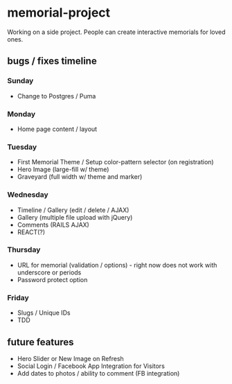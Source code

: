 # memorial-project

Working on a side project. People can create interactive memorials for loved ones.

## bugs / fixes timeline

### Sunday
* Change to Postgres / Puma

### Monday
* Home page content / layout

### Tuesday
* First Memorial Theme / Setup color-pattern selector (on registration)
* Hero Image (large-fill w/ theme)
* Graveyard (full width w/ theme and marker)

### Wednesday
*	Timeline / Gallery (edit / delete / AJAX)
* Gallery (multiple file upload with jQuery)
* Comments (RAILS AJAX)
* REACT(?)

### Thursday
* URL for memorial (validation / options) - right now does not work with underscore or periods
* Password protect option

### Friday
*	Slugs / Unique IDs
* TDD

## future features
* Hero Slider or New Image on Refresh
* Social Login / Facebook App Integration for Visitors
* Add dates to photos / ability to comment (FB integration)

